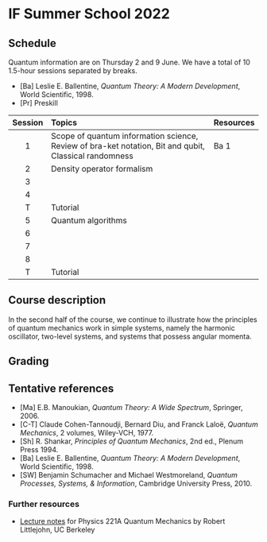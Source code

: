 # IF Summer School 2022

## Schedule

Quantum information are on Thursday 2 and 9 June. We have a total of 10 1.5-hour sessions separated by breaks.

* [Ba] Leslie E. Ballentine, *Quantum Theory: A Modern Development*, World Scientific, 1998.
* [Pr]  Preskill

|Session| Topics | Resources |
|:----:|:--------------|:-------|
|1|Scope of quantum information science, Review of bra-ket notation, Bit and qubit, Classical randomness <br> | Ba 1|
|2| Density operator formalism | |   
|3|
|4|
|T|Tutorial|
|5| Quantum algorithms
|6|
|7|
|8|
|T|Tutorial|


## Course description

In the second half of the course, we continue to illustrate how the principles of quantum mechanics work in simple systems, namely the harmonic oscillator, two-level systems, and systems that possess angular momenta. 

## Grading 


## Tentative references

* [Ma] E.B. Manoukian, *Quantum Theory: A Wide Spectrum*, Springer, 2006.
* [C-T] Claude Cohen-Tannoudji, Bernard Diu, and Franck Laloë, *Quantum Mechanics*, 2 volumes, Wiley-VCH, 1977. 
* [Sh] R. Shankar, *Principles of Quantum Mechanics*, 2nd ed., Plenum Press 1994. 
* [Ba] Leslie E. Ballentine, *Quantum Theory: A Modern Development*, World Scientific, 1998.
* [SW] Benjamin Schumacher and Michael Westmoreland, *Quantum Processes, Systems, & Information*, Cambridge University Press, 2010. 

### Further resources

* [Lecture notes](http://bohr.physics.berkeley.edu/classes/221/1011/221a.html) for Physics 221A Quantum Mechanics by Robert Littlejohn, UC Berkeley
